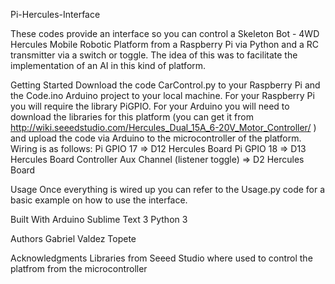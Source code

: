 Pi-Hercules-Interface

These codes provide an interface so you can control a Skeleton Bot - 4WD Hercules Mobile Robotic Platform from a Raspberry Pi via Python and a RC transmitter via a switch or toggle. The idea of this was to facilitate the implementation of an AI in this kind of platform.

Getting Started
Download the code CarControl.py to your Raspberry Pi and the Code.ino Arduino project to your local machine. For your Raspberry Pi you will require the library PiGPIO. For your Arduino you will need to download the libraries for this platform (you can get it from http://wiki.seeedstudio.com/Hercules_Dual_15A_6-20V_Motor_Controller/ ) and upload the code via Arduino to the microcontroller of the platform.
Wiring is as follows:
Pi GPIO 17 => D12 Hercules Board
Pi GPIO 18 => D13 Hercules Board
Controller Aux Channel (listener toggle) => D2 Hercules Board

Usage
Once everything is wired up you can refer to the Usage.py code for a basic example on how to use the interface.

Built With
Arduino
Sublime Text 3
Python 3

Authors
Gabriel Valdez Topete

Acknowledgments
Libraries from Seeed Studio where used to control the platfrom from the microcontroller